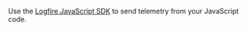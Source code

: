 Use the [Logfire JavaScript SDK](https://github.com/pydantic/logfire-js) to send telemetry from your JavaScript code.
